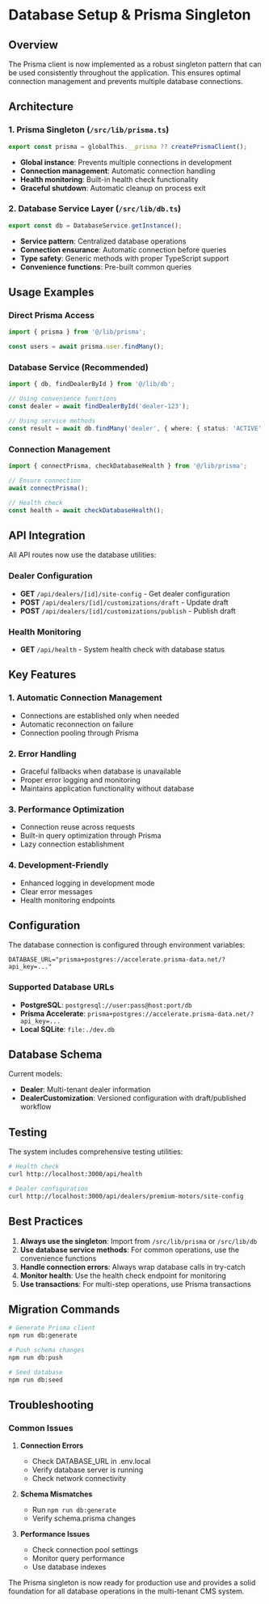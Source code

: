 # Database Setup & Prisma Singleton

## Overview
The Prisma client is now implemented as a robust singleton pattern that can be used consistently throughout the application. This ensures optimal connection management and prevents multiple database connections.

## Architecture

### 1. Prisma Singleton (`/src/lib/prisma.ts`)
```typescript
export const prisma = globalThis.__prisma ?? createPrismaClient();
```
- **Global instance**: Prevents multiple connections in development
- **Connection management**: Automatic connection handling
- **Health monitoring**: Built-in health check functionality
- **Graceful shutdown**: Automatic cleanup on process exit

### 2. Database Service Layer (`/src/lib/db.ts`)
```typescript
export const db = DatabaseService.getInstance();
```
- **Service pattern**: Centralized database operations
- **Connection ensurance**: Automatic connection before queries
- **Type safety**: Generic methods with proper TypeScript support
- **Convenience functions**: Pre-built common queries

## Usage Examples

### Direct Prisma Access
```typescript
import { prisma } from '@/lib/prisma';

const users = await prisma.user.findMany();
```

### Database Service (Recommended)
```typescript
import { db, findDealerById } from '@/lib/db';

// Using convenience functions
const dealer = await findDealerById('dealer-123');

// Using service methods
const result = await db.findMany('dealer', { where: { status: 'ACTIVE' } });
```

### Connection Management
```typescript
import { connectPrisma, checkDatabaseHealth } from '@/lib/prisma';

// Ensure connection
await connectPrisma();

// Health check
const health = await checkDatabaseHealth();
```

## API Integration

All API routes now use the database utilities:

### Dealer Configuration
- **GET** `/api/dealers/[id]/site-config` - Get dealer configuration
- **POST** `/api/dealers/[id]/customizations/draft` - Update draft
- **POST** `/api/dealers/[id]/customizations/publish` - Publish draft

### Health Monitoring
- **GET** `/api/health` - System health check with database status

## Key Features

### 1. Automatic Connection Management
- Connections are established only when needed
- Automatic reconnection on failure
- Connection pooling through Prisma

### 2. Error Handling
- Graceful fallbacks when database is unavailable
- Proper error logging and monitoring
- Maintains application functionality without database

### 3. Performance Optimization
- Connection reuse across requests
- Built-in query optimization through Prisma
- Lazy connection establishment

### 4. Development-Friendly
- Enhanced logging in development mode
- Clear error messages
- Health monitoring endpoints

## Configuration

The database connection is configured through environment variables:

```env
DATABASE_URL="prisma+postgres://accelerate.prisma-data.net/?api_key=..."
```

### Supported Database URLs
- **PostgreSQL**: `postgresql://user:pass@host:port/db`
- **Prisma Accelerate**: `prisma+postgres://accelerate.prisma-data.net/?api_key=...`
- **Local SQLite**: `file:./dev.db`

## Database Schema

Current models:
- **Dealer**: Multi-tenant dealer information
- **DealerCustomization**: Versioned configuration with draft/published workflow

## Testing

The system includes comprehensive testing utilities:

```bash
# Health check
curl http://localhost:3000/api/health

# Dealer configuration
curl http://localhost:3000/api/dealers/premium-motors/site-config
```

## Best Practices

1. **Always use the singleton**: Import from `/src/lib/prisma` or `/src/lib/db`
2. **Use database service methods**: For common operations, use the convenience functions
3. **Handle connection errors**: Always wrap database calls in try-catch
4. **Monitor health**: Use the health check endpoint for monitoring
5. **Use transactions**: For multi-step operations, use Prisma transactions

## Migration Commands

```bash
# Generate Prisma client
npm run db:generate

# Push schema changes
npm run db:push

# Seed database
npm run db:seed
```

## Troubleshooting

### Common Issues

1. **Connection Errors**
   - Check DATABASE_URL in .env.local
   - Verify database server is running
   - Check network connectivity

2. **Schema Mismatches**
   - Run `npm run db:generate`
   - Verify schema.prisma changes

3. **Performance Issues**
   - Check connection pool settings
   - Monitor query performance
   - Use database indexes

The Prisma singleton is now ready for production use and provides a solid foundation for all database operations in the multi-tenant CMS system.